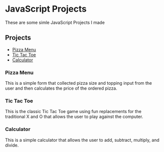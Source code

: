 # JavaScript Projects
These are some simle JavaScript Projects I made

## Projects
-  [Pizza Menu](#pizza-menu)
-  [Tic Tac Toe](#tic-tac-toe)
-  [Calculator](#calculator)

### Pizza Menu
This is a simple form that collected pizza size and topping input from the user
and then calculates the price of the ordered pizza.

### Tic Tac Toe
This is the classic Tic Tac Toe game using fun replacements for the traditional X and O
that allows the user to play against the computer.

### Calculator
This is a simple calculator that allows the user to add, subtract, multiply, and divide.
